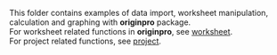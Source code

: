 This folder contains examples of data import, worksheet manipulation, calculation and graphing with **originpro** package.     
For worksheet related functions in **originpro**, see [worksheet](https://docs.originlab.com/originpro/classoriginpro_1_1worksheet_1_1WSheet.html ).    
For project related functions, see [project](https://docs.originlab.com/originpro/namespaceoriginpro_1_1project.html ).
